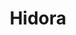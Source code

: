 ---
facebook: https://facebook.com/hidoraswiss
linkedin: https://linkedin.com/company/hidora
logohandle: hidoraio
sort: hidora
title: Hidora
twitter: https://x.com/HidoraSwiss
website: https://hidora.io/en/
---